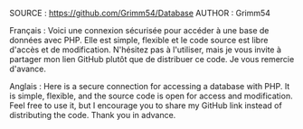 SOURCE : https://github.com/Grimm54/Database 
AUTHOR : Grimm54

Français :
Voici une connexion sécurisée pour accéder à une base de données avec PHP. Elle est simple, 
flexible et le code source est libre d'accès et de modification. N'hésitez pas à l'utiliser, 
mais je vous invite à partager mon lien GitHub plutôt que de distribuer ce code. Je vous remercie d'avance.

Anglais :
Here is a secure connection for accessing a database with PHP. It is simple, 
flexible, and the source code is open for access and modification. 
Feel free to use it, but I encourage you to share my GitHub link instead of distributing the code. Thank you in advance.

